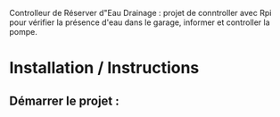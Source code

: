 Controlleur de Réserver  d"Eau Drainage : projet de conntroller avec Rpi pour vérifier la présence d'eau dans le garage, informer et controller la pompe.

# Installation / Instructions

## Démarrer le projet : 


